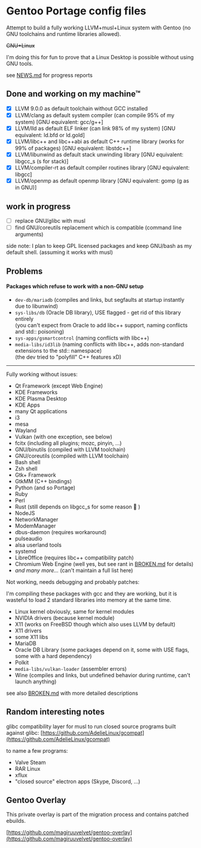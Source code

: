# Gentoo Portage config files

Attempt to build a fully working LLVM+musl+Linux system with
Gentoo (no GNU toolchains and runtime libraries allowed).

~~GNU+Linux~~

I'm doing this for fun to prove that a Linux Desktop is possible
without using GNU tools.

see [NEWS.md](./NEWS.md) for progress reports


## Done and working on my machine™

 - [x] LLVM 9.0.0 as default toolchain without GCC installed
 - [x] LLVM/clang as default system compiler (can compile 95% of my system) [GNU equivalent: gcc/g++]
 - [x] LLVM/lld as default ELF linker (can link 98% of my system) [GNU equivalent: ld.bfd or ld.gold]
 - [x] LLVM/libc++ and libc++abi as default C++ runtime library (works for 99% of packages) [GNU equivalent: libstdc++]
 - [x] LLVM/libunwind as default stack unwinding library [GNU equivalent: libgcc_s (s for stack)]
 - [x] LLVM/compiler-rt as default compiler routines library [GNU equivalent: libgcc]
 - [x] LLVM/openmp as default openmp library [GNU equivalent: gomp (g as in GNU)]

## work in progress

 - [ ] replace GNU/glibc with musl
 - [ ] find GNU/coreutils replacement which is compatible (command line arguments)

side note: I plan to keep GPL licensed packages and keep GNU/bash as my default shell.
(assuming it works with musl)

## Problems

#### Packages which refuse to work with a non-GNU setup

 - `dev-db/mariadb` (compiles and links, but segfaults at startup instantly due to libunwind)
 - `sys-libs/db` (Oracle DB library), USE flagged - get rid of this library entirely\
    (you can't expect from Oracle to add libc++ support, naming conflicts and std:: poisoning)
 - `sys-apps/gsmartcontrol` (naming conflicts with libc++)
 - `media-libs/id3lib` (naming conflicts with libc++, adds non-standard extensions to the std:: namespace)\
    (the dev tried to "polyfill" C++ features xD)


---


Fully working without issues:

 - Qt Framework (except Web Engine)
 - KDE Frameworks
 - KDE Plasma Desktop
 - KDE Apps
 - many Qt applications
 - i3
 - mesa
 - Wayland
 - Vulkan (with one exception, see below)
 - fcitx (including all plugins; mozc, pinyin, ...)
 - GNU/binutils (compiled with LLVM toolchain)
 - GNU/coreutils (compiled with LLVM toolchain)
 - Bash shell
 - Zsh shell
 - Gtk+ Framework
 - GtkMM (C++ bindings)
 - Python (and so Portage)
 - Ruby
 - Perl
 - Rust (still depends on libgcc_s for some reason :thinking: )
 - NodeJS
 - NetworkManager
 - ModemManager
 - dbus-daemon (requires workaround)
 - pulseaudio
 - alsa userland tools
 - systemd
 - LibreOffice (requires libc++ compatibility patch)
 - Chromium Web Engine (well yes, but see rant in [BROKEN.md](./BROKEN.md) for details)
 - *and many more...* (can't maintain a full list here)


Not working, needs debugging and probably patches:

I'm compiling these packages with gcc and they are working, but it
is wasteful to load 2 standard libraries into memory at the same time.

 - Linux kernel obviously, same for kernel modules
 - NVIDIA drivers (because kernel module)
 - X11 (works on FreeBSD though which also uses LLVM by default)
 - X11 drivers
 - some X11 libs
 - MariaDB
 - Oracle DB Library (some packages depend on it, some with USE flags, some with a hard dependency)
 - Polkit
 - `media-libs/vulkan-loader` (assembler errors)
 - Wine (compiles and links, but undefined behavior during runtime, can't launch anything)

see also [BROKEN.md](./BROKEN.md) with more detailed descriptions


## Random interesting notes

glibc compatibility layer for musl to run closed source programs built against glibc:
[https://github.com/AdelieLinux/gcompat](https://github.com/AdelieLinux/gcompat)

to name a few programs:

 - Valve Steam
 - RAR Linux
 - xflux
 - "closed source" electron apps (Skype, Discord, ...)



## Gentoo Overlay

This private overlay is part of the migration process and contains patched ebuilds.

[https://github.com/magiruuvelvet/gentoo-overlay](https://github.com/magiruuvelvet/gentoo-overlay)
